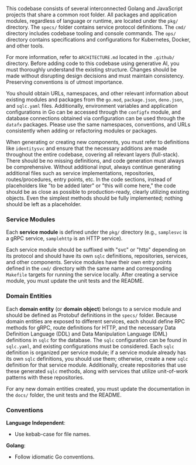 This codebase consists of several interconnected Golang and JavaScript projects that share a common root folder. All packages and application modules, regardless of language or runtime, are located under the `pkg/` directory. The `specs/` folder contains service protocol definitions. The `cmd/` directory includes codebase tooling and console commands. The `ops/` directory contains specifications and configurations for Kubernetes, Docker, and other tools.

For more information, refer to `ARCHITECTURE.md` located in the `.github/` directory. Before adding code to this codebase using generative AI, you must thoroughly understand the existing structure. Changes should be made without disrupting design decisions and must maintain consistency. Preserving conventions is of utmost importance.

You should obtain URLs, namespaces, and other relevant information about existing modules and packages from the `go.mod`, `package.json`, `deno.json`, and `sqlc.yaml` files. Additionally, environment variables and application configurations in Go can be accessed through the `configfx` module, and database connections obtained via configuration can be used through the `datafx` packages. Please use the same namespaces, conventions, and URLs consistently when adding or refactoring modules or packages.

When generating or creating new components, you must refer to definitions like `identitysvc` and ensure that the necessary additions are made throughout the entire codebase, covering all relevant layers (full-stack). There should be no missing definitions, and code generation must always be comprehensive. Without additional input, always continue generating additional files such as service implementations, repositories, routes/procedures, entry points, etc. In the code sections, instead of placeholders like "to be added later" or "this will come here," the code should be as close as possible to production-ready, clearly utilizing existing objects. Even the simplest methods should be fully implemented; nothing should be left as a placeholder.

### Service Modules

Each **service module** is defined under the `pkg/` directory (e.g., `samplesvc` is a gRPC service, `samplehttp` is an HTTP service).

Each service module should be suffixed with "svc" or "http" depending on its protocol and should have its own `sqlc` definitions, repositories, services, and other components. Service modules have their own entry points defined in the `cmd/` directory with the same name and corresponding `Makefile` targets for running the service locally. After creating a service module, you must update the unit tests and the README.

### Domain Entities

Each **domain entity** (or **domain object**) belongs to a service module and should be defined as Protobuf definitions in the `specs/` folder. Because domain entities are exposed to different services, each should define RPC methods for gRPC, route definitions for HTTP, and the necessary Data Definition Language (DDL) and Data Manipulation Language (DML) definitions in `sqlc` for the database. The `sqlc` configuration can be found in `sqlc.yaml`, and existing configurations must be considered. Each `sqlc` definition is organized per service module; if a service module already has its own `sqlc` definitions, you should use them; otherwise, create a new `sqlc` definition for that service module. Additionally, create repositories that use these generated `sqlc` methods, along with services that utilize unit-of-work patterns with these repositories.

For any new domain entities created, you must update the documentation in the `docs/` folder, the unit tests and the README.

### Conventions

**Language Independent**:
- Use kebab-case for file names.

**Golang**:
- Follow idiomatic Go conventions.
